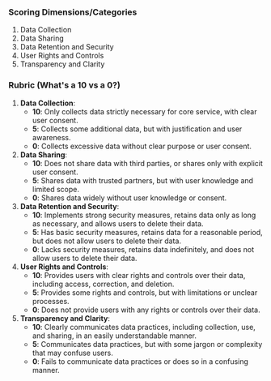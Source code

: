 ### Scoring Dimensions/Categories

1. Data Collection
2. Data Sharing
3. Data Retention and Security
4. User Rights and Controls
5. Transparency and Clarity

### Rubric (What's a 10 vs a 0?)

1. **Data Collection**:
   - **10**: Only collects data strictly necessary for core service, with clear user consent.
   - **5**: Collects some additional data, but with justification and user awareness.
   - **0**: Collects excessive data without clear purpose or user consent.
2. **Data Sharing**:
   - **10**: Does not share data with third parties, or shares only with explicit user consent.
   - **5**: Shares data with trusted partners, but with user knowledge and limited scope.
   - **0**: Shares data widely without user knowledge or consent.
3. **Data Retention and Security**:
   - **10**: Implements strong security measures, retains data only as long as necessary, and allows users to delete their data.
    - **5**: Has basic security measures, retains data for a reasonable period, but does not allow users to delete their data.
   - **0**: Lacks security measures, retains data indefinitely, and does not allow users to delete their data.
4. **User Rights and Controls**:
   - **10**: Provides users with clear rights and controls over their data, including access, correction, and deletion.
   - **5**: Provides some rights and controls, but with limitations or unclear processes.
   - **0**: Does not provide users with any rights or controls over their data.
5. **Transparency and Clarity**:
   - **10**: Clearly communicates data practices, including collection, use, and sharing, in an easily understandable manner.
    - **5**: Communicates data practices, but with some jargon or complexity that may confuse users.
   - **0**: Fails to communicate data practices or does so in a confusing manner.